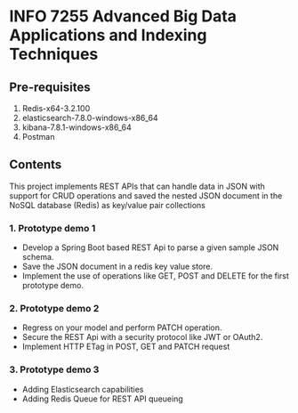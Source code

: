 # INFO 7255 Advanced Big Data Applications and Indexing Techniques

## Pre-requisites
1. Redis-x64-3.2.100
2. elasticsearch-7.8.0-windows-x86_64
3. kibana-7.8.1-windows-x86_64
4. Postman

## Contents
This project implements REST APIs that can handle data in JSON with support for CRUD operations and saved the nested JSON document in the NoSQL database (Redis) as key/value pair collections

### 1. Prototype demo 1
* Develop a Spring Boot based REST Api to parse a given sample JSON schema.
* Save the JSON document in a redis key value store.
* Implement the use of operations like GET, POST and DELETE for the first prototype demo.
### 2. Prototype demo 2
* Regress on your model and perform PATCH operation.
* Secure the REST Api with a security protocol like JWT or OAuth2.
* Implement HTTP ETag in POST, GET and PATCH request
### 3. Prototype demo 3
* Adding Elasticsearch capabilities
* Adding Redis Queue for REST API queueing
